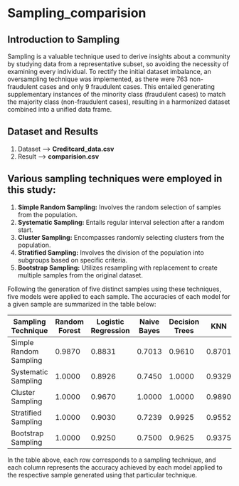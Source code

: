 # Sampling_comparision

## Introduction to Sampling

Sampling is a valuable technique used to derive insights about a community by studying data from a representative subset, so avoiding the necessity of examining every individual. To rectify the initial dataset imbalance, an oversampling technique was implemented, as there were 763 non-fraudulent cases and only 9 fraudulent cases. This entailed generating supplementary instances of the minority class (fraudulent cases) to match the majority class (non-fraudulent cases), resulting in a harmonized dataset combined into a unified data frame.

## Dataset and Results
1. Dataset --> **Creditcard_data.csv**
2. Result  --> **comparision.csv**

## Various sampling techniques were employed in this study:

1. **Simple Random Sampling:** Involves the random selection of samples from the population.
2. **Systematic Sampling:** Entails regular interval selection after a random start.
3. **Cluster Sampling:** Encompasses randomly selecting clusters from the population.
4. **Stratified Sampling:** Involves the division of the population into subgroups based on specific criteria.
5. **Bootstrap Sampling:** Utilizes resampling with replacement to create multiple samples from the original dataset.
   
Following the generation of five distinct samples using these techniques, five models were applied to each sample. The accuracies of each model for a given sample are summarized in the table below:

| Sampling Technique    | Random Forest | Logistic Regression | Naive Bayes | Decision Trees | KNN    |
|------------------------|---------------|----------------------|-------------|----------------|--------|
| Simple Random Sampling | 0.9870        | 0.8831               | 0.7013      | 0.9610         | 0.8701 |
| Systematic Sampling    | 1.0000        | 0.8926               | 0.7450      | 1.0000         | 0.9329 |
| Cluster Sampling       | 1.0000        | 0.9670               | 1.0000      | 1.0000         | 0.9890 |
| Stratified Sampling    | 1.0000        | 0.9030               | 0.7239      | 0.9925         | 0.9552 |
| Bootstrap Sampling     | 1.0000        | 0.9250               | 0.7500      | 0.9625         | 0.9375 |

In the table above, each row corresponds to a sampling technique, and each column represents the accuracy achieved by each model applied to the respective sample generated using that particular technique.
